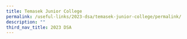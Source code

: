 ```yaml
---
title: Temasek Junior College
permalink: /useful-links/2023-dsa/temasek-junior-college/permalink/
description: ""
third_nav_title: 2023 DSA
---
```

